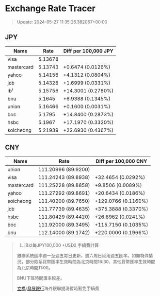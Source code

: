 # Exchange Rate Tracer

> Update: 2024-05-27 11:35:26.382067+00:00

## JPY

| Name       |    Rate | Diff per 100,000 JPY   |
|------------|---------|------------------------|
| visa       | 5.13678 |                        |
| mastercard | 5.13743 | +0.6474 (0.0126%)      |
| yahoo      | 5.14156 | +4.1312 (0.0804%)      |
| jcb        | 5.14326 | +1.6999 (0.0331%)      |
| ib¹        | 5.15756 | +14.3001 (0.2780%)     |
| bnu        | 5.1645  | +6.9388 (0.1345%)      |
| union      | 5.16466 | +0.1600 (0.0031%)      |
| boc        | 5.1795  | +14.8400 (0.2873%)     |
| hsbc       | 5.1967  | +17.1970 (0.3320%)     |
| soicheong  | 5.21939 | +22.6930 (0.4367%)     |

## CNY

| Name       | Rate                | Diff per 100,000 CNY   |
|------------|---------------------|------------------------|
| union      | 111.20996	(89.9200) |                        |
| visa       | 111.24243	(89.8938) | +32.4654 (0.0292%)     |
| mastercard | 111.25228	(89.8858) | +9.8506 (0.0089%)      |
| yahoo      | 111.27292	(89.8691) | +20.6434 (0.0186%)     |
| soicheong  | 111.40200	(89.7650) | +129.0766 (0.1160%)    |
| jcb        | 111.77739	(89.4635) | +375.3888 (0.3370%)    |
| hsbc       | 111.80429	(89.4420) | +26.8962 (0.0241%)     |
| boc        | 111.92000	(89.3495) | +115.7150 (0.1035%)    |
| bnu        | 112.14000	(89.1742) | +220.0000 (0.1966%)    |


> 1. IB以每JPY100,000 +USD2 手續費計算
>
> 銀聯系統匯率週一至週五每日更新，週六周日延用週五匯率。如無特殊情況，部分歐系貨幣匯率生效時間為北京時間16:30，其他貨幣匯率生效時間為北京時間11:00。
>
> BNU下班時間匯率較差。
>
> [立橋](https://www.wlbank.com.mo/uploads/ueditor/file/20181211/1544536513900230.pdf)/[發展銀行](https://www.mdb.com.mo/Service_Charges_20230728.pdf)海外銀聯提現暫時豁免手續費

